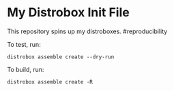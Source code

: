 # My Distrobox Init File

This repository spins up my distroboxes. #reproducibility

To test, run:
```
distrobox assemble create --dry-run
```


To build, run:
```
distrobox assemble create -R
```
